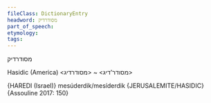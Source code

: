```yaml
---
fileClass: DictionaryEntry
headword: מסודרדיק
part_of_speech: 
etymology: 
tags: 
---
```

מסודרדיק

Hasidic (America)
<מסודר'דיג> ~ <מסודרדיג>

{HAREDI (Israel)}
mesúderdik/mesíderdik {JERUSALEMITE/HASIDIC}{Assouline 2017: 150}